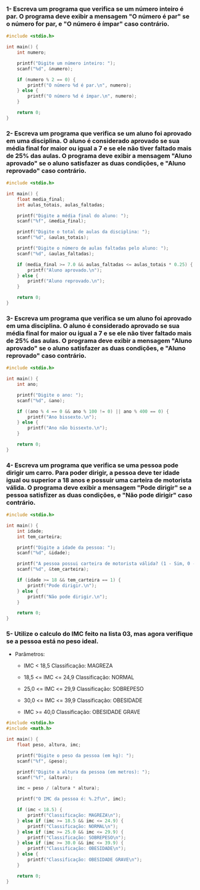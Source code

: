 ### 1- Escreva um programa que verifica se um número inteiro é par. O programa deve exibir a mensagem "O número é par" se o número for par, e "O número é ímpar" caso contrário.
```c
#include <stdio.h>

int main() {
    int numero;

    printf("Digite um número inteiro: ");
    scanf("%d", &numero);

    if (numero % 2 == 0) {
        printf("O número %d é par.\n", numero);
    } else {
        printf("O número %d é ímpar.\n", numero);
    }

    return 0;
}
```
### 2- Escreva um programa que verifica se um aluno foi aprovado em uma disciplina. O aluno é considerado aprovado se sua média final for maior ou igual a 7 e se ele não tiver faltado mais de 25% das aulas. O programa deve exibir a mensagem "Aluno aprovado" se o aluno satisfazer as duas condições, e "Aluno reprovado" caso contrário.
```c
#include <stdio.h>

int main() {
    float media_final;
    int aulas_totais, aulas_faltadas;

    printf("Digite a média final do aluno: ");
    scanf("%f", &media_final);

    printf("Digite o total de aulas da disciplina: ");
    scanf("%d", &aulas_totais);

    printf("Digite o número de aulas faltadas pelo aluno: ");
    scanf("%d", &aulas_faltadas);

    if (media_final >= 7.0 && aulas_faltadas <= aulas_totais * 0.25) {
        printf("Aluno aprovado.\n");
    } else {
        printf("Aluno reprovado.\n");
    }

    return 0;
}
```
### 3- Escreva um programa que verifica se um aluno foi aprovado em uma disciplina. O aluno é considerado aprovado se sua média final for maior ou igual a 7 e se ele não tiver faltado mais de 25% das aulas. O programa deve exibir a mensagem "Aluno aprovado" se o aluno satisfazer as duas condições, e "Aluno reprovado" caso contrário.
```C
#include <stdio.h>

int main() {
    int ano;

    printf("Digite o ano: ");
    scanf("%d", &ano);

    if ((ano % 4 == 0 && ano % 100 != 0) || ano % 400 == 0) {
        printf("Ano bissexto.\n");
    } else {
        printf("Ano não bissexto.\n");
    }

    return 0;
}
```
### 4- Escreva um programa que verifica se uma pessoa pode dirigir um carro. Para poder dirigir, a pessoa deve ter idade igual ou superior a 18 anos e possuir uma carteira de motorista válida. O programa deve exibir a mensagem "Pode dirigir" se a pessoa satisfizer as duas condições, e "Não pode dirigir" caso contrário.
```C
#include <stdio.h>

int main() {
    int idade;
    int tem_carteira;

    printf("Digite a idade da pessoa: ");
    scanf("%d", &idade);

    printf("A pessoa possui carteira de motorista válida? (1 - Sim, 0 - Não) ");
    scanf("%d", &tem_carteira);

    if (idade >= 18 && tem_carteira == 1) {
        printf("Pode dirigir.\n");
    } else {
        printf("Não pode dirigir.\n");
    }

    return 0;
}
```

### 5- Utilize o calculo do IMC feito na lista 03, mas agora verifique se a pessoa está no peso ideal.

- Parâmetros:

    - IMC < 18,5 Classificação: MAGREZA
    
    - 18,5 <= IMC <=  24,9  Classificação:   NORMAL
    
    - 25,0 <= IMC <=  29,9  Classificação:   SOBREPESO 
    
    - 30,0  <= IMC <=  39,9   Classificação:  OBESIDADE
    
    - IMC >= 40,0  Classificação:  OBESIDADE GRAVE
```c
#include <stdio.h>
#include <math.h>

int main() {
    float peso, altura, imc;

    printf("Digite o peso da pessoa (em kg): ");
    scanf("%f", &peso);

    printf("Digite a altura da pessoa (em metros): ");
    scanf("%f", &altura);

    imc = peso / (altura * altura);

    printf("O IMC da pessoa é: %.2f\n", imc);

    if (imc < 18.5) {
        printf("Classificação: MAGREZA\n");
    } else if (imc >= 18.5 && imc <= 24.9) {
        printf("Classificação: NORMAL\n");
    } else if (imc >= 25.0 && imc <= 29.9) {
        printf("Classificação: SOBREPESO\n");
    } else if (imc >= 30.0 && imc <= 39.9) {
        printf("Classificação: OBESIDADE\n");
    } else {
        printf("Classificação: OBESIDADE GRAVE\n");
    }

    return 0;
}
```
